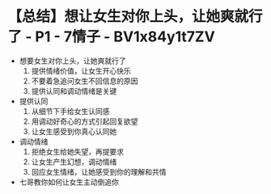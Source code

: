 # 【总结】想让女生对你上头，让她爽就行了 - P1 - 7情子 - BV1x84y1t7ZV

-   想要女生对你上头，让她爽就行了
    1.  提供情绪价值，让女生开心快乐
    2.  不要着急追问女生不回信息的原因
    3.  提供认同和调动情绪是关键
-   提供认同
    1.  从细节下手给女生认同感
    2.  用调动好奇心的方式引起回复欲望
    3.  让女生感受到你真心认同她
-   调动情绪
    1.  拒绝女生给她失望，再提要求
    2.  让女生产生幻想，调动情绪
    3.  回应女生情绪，让她感受到你的理解和共情
-   七哥教你如何让女生主动倒追你